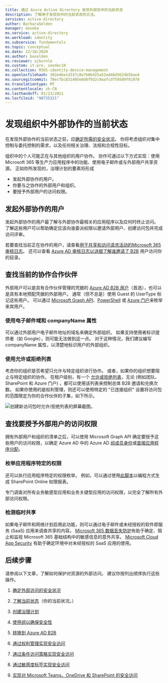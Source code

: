 ```yaml
---
title: 通过 Azure Active Directory 发现外部协作的当前状态
description: 了解用于发现协作的当前状态的方法。
services: active-directory
author: BarbaraSelden
manager: daveba
ms.service: active-directory
ms.workload: identity
ms.subservice: fundamentals
ms.topic: conceptual
ms.date: 12/18/2020
ms.author: baselden
ms.reviewer: ajburnle
ms.custom: it-pro, seodec18
ms.collection: M365-identity-device-management
ms.openlocfilehash: 302e4becd337c8e7b0b425a52ed46d562db5bae4
ms.sourcegitcommit: 78ecfbc831405e8d0f932c9aafcdf59589f81978
ms.translationtype: MT
ms.contentlocale: zh-CN
ms.lasthandoff: 01/23/2021
ms.locfileid: "98725321"
---
```

# <a name="discover-the-current-state-of-external-collaboration-in-your-organization"></a>发现组织中外部协作的当前状态 

在发现外部协作的当前状态之前，应[确定所需的安全状况](1-secure-access-posture.md)。 你将考虑组织对集中控制与委托控制的需求，以及任何相关治理、法规和合规性目标。 

组织中的个人可能正在与其他组织的用户协作。 协作可通过以下方式实现：使用 Microsoft 365 等生产力应用程序中的功能、使用电子邮件或与外部用户共享资源。 正如你所发现的，治理计划的要素将形成 
*   发起外部协作的用户。
*   你要与之协作的外部用户和组织。
*   要授予外部用户的访问权限。


## <a name="users-initiating-external-collaboration"></a>发起外部协作的用户

发起外部协作的用户最了解与外部协作最相关的应用程序以及应何时终止访问。 了解这些用户可以帮助确定应该向谁委派权限以邀请外部用户、创建访问包并完成访问评审。

若要查找当前正在协作的用户，请查看[用于共享和访问请求活动的Microsoft 365 审核日志](/microsoft-365/compliance/search-the-audit-log-in-security-and-compliance?view=o365-worldwide#sharing-and-access-request-activities)。 还可以查看 [Azure AD 审核日志以详细了解谁邀请了 B2B](../external-identities/auditing-and-reporting.md) 用户访问你的目录。

## <a name="find-current-collaboration-partners"></a>查找当前的协作合作伙伴

外部用户可以是具有合作伙伴管理的凭据的 [Azure AD B2B 用户](../external-identities/what-is-b2b.md)（首选），也可以是具有本地预配凭据的外部用户。 通常（但不总是）使用 Guest 的 UserType 标记这些用户。 可以通过 [Microsoft Graph API](/graph/api/user-list?tabs=http&view=graph-rest-1.0)、[PowerShell](/graph/api/user-list?tabs=http&view=graph-rest-1.0) 或 [Azure 门户](../enterprise-users/users-bulk-download.md)来枚举来宾用户。

### <a name="use-email-domains-and-companyname-property"></a>使用电子邮件域和 companyName 属性

可以通过外部用户电子邮件地址的域名来确定外部组织。 如果支持使用者标识提供者（如 Google），则可能无法做到这一点。 对于这种情况，我们建议编写 companyName 属性，以清楚地标识用户的外部组织。

### <a name="use-allow-or-deny-lists"></a>使用允许或拒绝列表

考虑你的组织是否希望只允许与特定组织进行协作。 或者，如果你的组织想要阻止与特定组织的协作。  在租户级别，有一个 [允许或拒绝列表](../external-identities/allow-deny-list.md)，无论 (例如团队、SharePoint 和 Azure 门户) ，都可以使用该列表来控制总体 B2B 邀请和兑换次数。
如果你使用的是权利管理，则还可以使用特定的 "已连接组织" 设置将访问包的范围限定为你的合作伙伴的子集，如下所示。


![创建新访问包时允许/拒绝列表的屏幕截图。](media/secure-external-access/2-new-access-package.png)


## <a name="find-access-being-granted-to-external-users"></a>查找要授予外部用户的访问权限

拥有外部用户和组织的清单之后，可以使用 Microsoft Graph API 确定要授予这些用户的访问权限，以确定 Azure AD 中的 Azure AD [组成员身份](/graph/api/resources/groups-overview?view=graph-rest-1.0)或[直接应用程序分配](/graph/api/resources/approleassignment?view=graph-rest-1.0)。


### <a name="enumerate-application-specific-permissions"></a>枚举应用程序特定的权限

还可以执行应用程序特定的权限枚举。 例如，可以通过使用[此脚本](https://gallery.technet.microsoft.com/office/SharePoint-Online-c9ec4f64)以编程方式生成 SharePoint Online 权限报表。

专门调查对所有业务敏感型应用和业务关键型应用的访问权限，以完全了解所有外部访问权限。

### <a name="detect-ad-hoc-sharing"></a>检测临时共享
如果电子邮件和网络计划启用此功能，则可以通过电子邮件或未经授权的软件即服务 (SaaS) 应用来调查共享的内容。 [Microsoft 365 数据丢失防护](/microsoft-365/compliance/data-loss-prevention-policies?view=o365-worldwide)有助于确定、阻止和监视 Microsoft 365 基础结构中的敏感信息的意外共享。 [Microsoft Cloud App Security](https://www.microsoft.com/microsoft-365/enterprise-mobility-security/cloud-app-security) 有助于确定环境中对未经授权的 SaaS 应用的使用。

## <a name="next-steps"></a>后续步骤

请参阅以下文章，了解如何保护对资源的外部访问。 建议你按列出顺序执行这些操作。

1. [确定外部访问的安全状况](1-secure-access-posture.md)

2. [了解当前状态](2-secure-access-current-state.md)（你的当前状况。）

3. [创建治理计划](3-secure-access-plan.md)

4. [使用组以确保安全性](4-secure-access-groups.md)

5. [转换到 Azure AD B2B](5-secure-access-b2b.md)

6. [通过权利管理实现安全访问](6-secure-access-entitlement-managment.md)

7. [通过条件访问策略实现安全访问](7-secure-access-conditional-access.md)

8. [通过敏感度标签实现安全访问](8-secure-access-sensitivity-labels.md)

9. [实现对 Microsoft Teams、OneDrive 和 SharePoint 的安全访问](9-secure-access-teams-sharepoint.md)